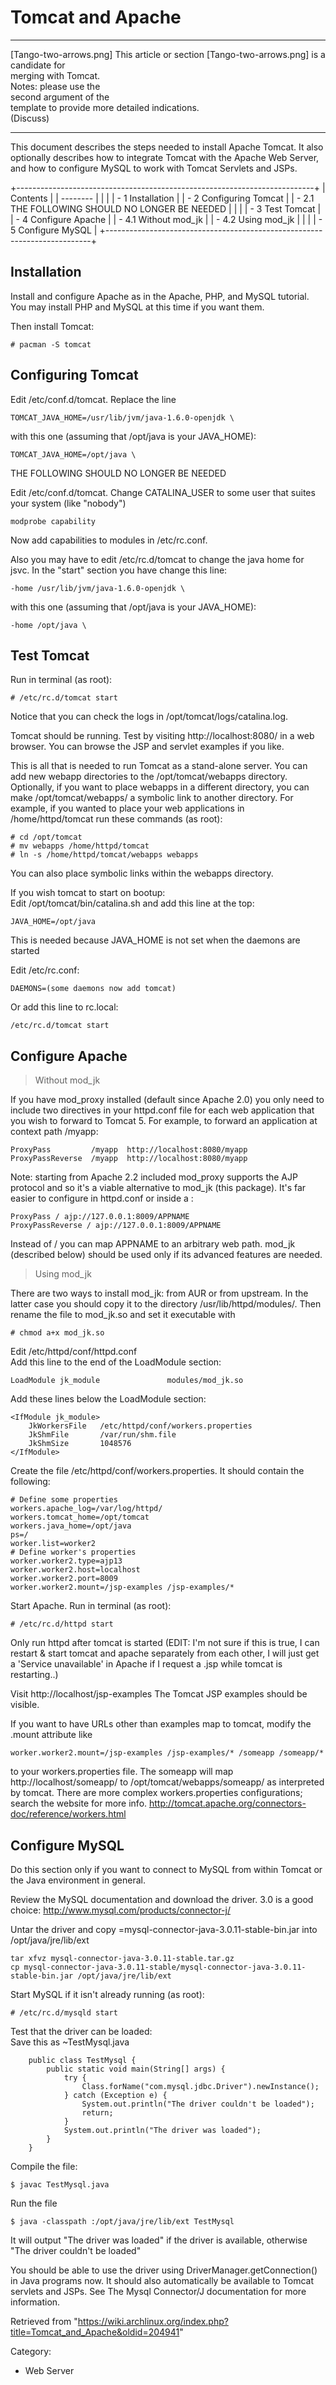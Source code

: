 Tomcat and Apache
=================

  ------------------------ ------------------------ ------------------------
  [Tango-two-arrows.png]   This article or section  [Tango-two-arrows.png]
                           is a candidate for       
                           merging with Tomcat.     
                           Notes: please use the    
                           second argument of the   
                           template to provide more 
                           detailed indications.    
                           (Discuss)                
  ------------------------ ------------------------ ------------------------

This document describes the steps needed to install Apache Tomcat. It
also optionally describes how to integrate Tomcat with the Apache Web
Server, and how to configure MySQL to work with Tomcat Servlets and
JSPs.

+--------------------------------------------------------------------------+
| Contents                                                                 |
| --------                                                                 |
|                                                                          |
| -   1 Installation                                                       |
| -   2 Configuring Tomcat                                                 |
|     -   2.1 THE FOLLOWING SHOULD NO LONGER BE NEEDED                     |
|                                                                          |
| -   3 Test Tomcat                                                        |
| -   4 Configure Apache                                                   |
|     -   4.1 Without mod_jk                                               |
|     -   4.2 Using mod_jk                                                 |
|                                                                          |
| -   5 Configure MySQL                                                    |
+--------------------------------------------------------------------------+

Installation
------------

Install and configure Apache as in the Apache, PHP, and MySQL tutorial.
You may install PHP and MySQL at this time if you want them.

Then install Tomcat:

    # pacman -S tomcat

Configuring Tomcat
------------------

Edit /etc/conf.d/tomcat. Replace the line

    TOMCAT_JAVA_HOME=/usr/lib/jvm/java-1.6.0-openjdk \

with this one (assuming that /opt/java is your JAVA_HOME):

    TOMCAT_JAVA_HOME=/opt/java \

THE FOLLOWING SHOULD NO LONGER BE NEEDED

Edit /etc/conf.d/tomcat. Change CATALINA_USER to some user that suites
your system (like "nobody")

    modprobe capability

Now add capabilities to modules in /etc/rc.conf.

Also you may have to edit /etc/rc.d/tomcat to change the java home for
jsvc. In the "start" section you have change this line:

    -home /usr/lib/jvm/java-1.6.0-openjdk \

with this one (assuming that /opt/java is your JAVA_HOME):

    -home /opt/java \

Test Tomcat
-----------

Run in terminal (as root):

    # /etc/rc.d/tomcat start

Notice that you can check the logs in /opt/tomcat/logs/catalina.log.

Tomcat should be running. Test by visiting http://localhost:8080/ in a
web browser. You can browse the JSP and servlet examples if you like.

This is all that is needed to run Tomcat as a stand-alone server. You
can add new webapp directories to the /opt/tomcat/webapps directory.
Optionally, if you want to place webapps in a different directory, you
can make /opt/tomcat/webapps/ a symbolic link to another directory. For
example, if you wanted to place your web applications in
/home/httpd/tomcat run these commands (as root):

    # cd /opt/tomcat
    # mv webapps /home/httpd/tomcat
    # ln -s /home/httpd/tomcat/webapps webapps

You can also place symbolic links within the webapps directory.

If you wish tomcat to start on bootup:   
 Edit /opt/tomcat/bin/catalina.sh and add this line at the top:

    JAVA_HOME=/opt/java

This is needed because JAVA_HOME is not set when the daemons are started
  
 Edit /etc/rc.conf:

    DAEMONS=(some daemons now add tomcat)

Or add this line to rc.local:

    /etc/rc.d/tomcat start

Configure Apache
----------------

> Without mod_jk

If you have mod_proxy installed (default since Apache 2.0) you only need
to include two directives in your httpd.conf file for each web
application that you wish to forward to Tomcat 5. For example, to
forward an application at context path /myapp:

    ProxyPass         /myapp  http://localhost:8080/myapp
    ProxyPassReverse  /myapp  http://localhost:8080/myapp

Note: starting from Apache 2.2 included mod_proxy supports the AJP
protocol and so it's a viable alternative to mod_jk (this package). It's
far easier to configure in httpd.conf or inside a <VirtualHost>:

    ProxyPass / ajp://127.0.0.1:8009/APPNAME
    ProxyPassReverse / ajp://127.0.0.1:8009/APPNAME

Instead of / you can map APPNAME to an arbitrary web path. mod_jk
(described below) should be used only if its advanced features are
needed.

> Using mod_jk

There are two ways to install mod_jk: from AUR or from upstream. In the
latter case you should copy it to the directory /usr/lib/httpd/modules/.
Then rename the file to mod_jk.so and set it executable with

    # chmod a+x mod_jk.so

Edit /etc/httpd/conf/httpd.conf  
 Add this line to the end of the LoadModule section:

    LoadModule jk_module               modules/mod_jk.so

Add these lines below the LoadModule section:

    <IfModule jk_module>
        JkWorkersFile   /etc/httpd/conf/workers.properties
        JkShmFile       /var/run/shm.file
        JkShmSize       1048576
    </IfModule>

Create the file /etc/httpd/conf/workers.properties. It should contain
the following:

    # Define some properties
    workers.apache_log=/var/log/httpd/
    workers.tomcat_home=/opt/tomcat
    workers.java_home=/opt/java
    ps=/
    worker.list=worker2
    # Define worker's properties
    worker.worker2.type=ajp13
    worker.worker2.host=localhost
    worker.worker2.port=8009
    worker.worker2.mount=/jsp-examples /jsp-examples/*

Start Apache. Run in terminal (as root):

    # /etc/rc.d/httpd start

Only run httpd after tomcat is started (EDIT: I'm not sure if this is
true, I can restart & start tomcat and apache separately from each
other, I will just get a 'Service unavailable' in Apache if I request a
.jsp while tomcat is restarting..)

Visit http://localhost/jsp-examples The Tomcat JSP examples should be
visible.

If you want to have URLs other than examples map to tomcat, modify the
.mount attribute like

    worker.worker2.mount=/jsp-examples /jsp-examples/* /someapp /someapp/* 

to your workers.properties file. The someapp will map
http://localhost/someapp/ to /opt/tomcat/webapps/someapp/ as interpreted
by tomcat. There are more complex workers.properties configurations;
search the website for more info.
http://tomcat.apache.org/connectors-doc/reference/workers.html

Configure MySQL
---------------

Do this section only if you want to connect to MySQL from within Tomcat
or the Java environment in general.

Review the MySQL documentation and download the driver. 3.0 is a good
choice: http://www.mysql.com/products/connector-j/

Untar the driver and copy =mysql-connector-java-3.0.11-stable-bin.jar
into /opt/java/jre/lib/ext

    tar xfvz mysql-connector-java-3.0.11-stable.tar.gz
    cp mysql-connector-java-3.0.11-stable/mysql-connector-java-3.0.11-stable-bin.jar /opt/java/jre/lib/ext

Start MySQL if it isn't already running (as root):

    # /etc/rc.d/mysqld start

Test that the driver can be loaded:   
 Save this as ~TestMysql.java

        public class TestMysql {
            public static void main(String[] args) {
                try {
                    Class.forName("com.mysql.jdbc.Driver").newInstance();
                } catch (Exception e) {
                    System.out.println("The driver couldn't be loaded");
                    return;
                }
                System.out.println("The driver was loaded");
            }
        }

Compile the file:

    $ javac TestMysql.java

Run the file

    $ java -classpath :/opt/java/jre/lib/ext TestMysql

It will output "The driver was loaded" if the driver is available,
otherwise "The driver couldn't be loaded"

You should be able to use the driver using DriverManager.getConnection()
in Java programs now. It should also automatically be available to
Tomcat servlets and JSPs. See The Mysql Connector/J documentation for
more information.

Retrieved from
"https://wiki.archlinux.org/index.php?title=Tomcat_and_Apache&oldid=204941"

Category:

-   Web Server
